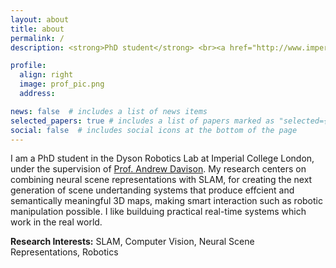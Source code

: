 ```yaml
---
layout: about
title: about
permalink: /
description: <strong>PhD student</strong> <br><a href="http://www.imperial.ac.uk/dyson-robotics-lab">Dyson Robotics Lab</a><br><a href="http://www.imperial.ac.uk">Imperial College London</a> 

profile:
  align: right
  image: prof_pic.png
  address:

news: false  # includes a list of news items
selected_papers: true # includes a list of papers marked as "selected={true}"
social: false  # includes social icons at the bottom of the page
---
```

I am a PhD student in the Dyson Robotics Lab at Imperial College London, under the supervision of <a href="https://www.doc.ic.ac.uk/~ajd/">Prof. Andrew Davison</a>. My research centers on combining neural scene representations with SLAM, for creating the next generation of scene undertanding systems that produce effcient and semantically meaningful 3D maps, making smart interaction such as robotic manipulation possible. I like builduing practical real-time systems which work in the real world.

<strong>Research Interests:</strong> SLAM, Computer Vision, Neural Scene Representations, Robotics